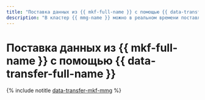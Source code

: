 ```yaml
---
title: "Поставка данных из {{ mkf-full-name }} с помощью {{ data-transfer-full-name }}"
description: "В кластер {{ mmg-name }} можно в реальном времени поставлять данные из топиков {{ KF }}."
---
```


# Поставка данных из {{ mkf-full-name }} с помощью {{ data-transfer-full-name }}

{% include notitle [data-transfer-mkf-mmg](../../_tutorials/dataplatform/data-transfer-mkf-mmg.md) %}